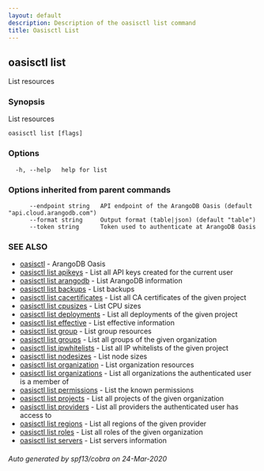 ```yaml
---
layout: default
description: Description of the oasisctl list command
title: Oasisctl List
---
```

## oasisctl list

List resources

### Synopsis

List resources

```
oasisctl list [flags]
```

### Options

```
  -h, --help   help for list
```

### Options inherited from parent commands

```
      --endpoint string   API endpoint of the ArangoDB Oasis (default "api.cloud.arangodb.com")
      --format string     Output format (table|json) (default "table")
      --token string      Token used to authenticate at ArangoDB Oasis
```

### SEE ALSO

* [oasisctl](oasisctl.md)	 - ArangoDB Oasis
* [oasisctl list apikeys](oasisctl_list_apikeys.md)	 - List all API keys created for the current user
* [oasisctl list arangodb](oasisctl_list_arangodb.md)	 - List ArangoDB information
* [oasisctl list backups](oasisctl_list_backups.md)	 - List backups
* [oasisctl list cacertificates](oasisctl_list_cacertificates.md)	 - List all CA certificates of the given project
* [oasisctl list cpusizes](oasisctl_list_cpusizes.md)	 - List CPU sizes
* [oasisctl list deployments](oasisctl_list_deployments.md)	 - List all deployments of the given project
* [oasisctl list effective](oasisctl_list_effective.md)	 - List effective information
* [oasisctl list group](oasisctl_list_group.md)	 - List group resources
* [oasisctl list groups](oasisctl_list_groups.md)	 - List all groups of the given organization
* [oasisctl list ipwhitelists](oasisctl_list_ipwhitelists.md)	 - List all IP whitelists of the given project
* [oasisctl list nodesizes](oasisctl_list_nodesizes.md)	 - List node sizes
* [oasisctl list organization](oasisctl_list_organization.md)	 - List organization resources
* [oasisctl list organizations](oasisctl_list_organizations.md)	 - List all organizations the authenticated user is a member of
* [oasisctl list permissions](oasisctl_list_permissions.md)	 - List the known permissions
* [oasisctl list projects](oasisctl_list_projects.md)	 - List all projects of the given organization
* [oasisctl list providers](oasisctl_list_providers.md)	 - List all providers the authenticated user has access to
* [oasisctl list regions](oasisctl_list_regions.md)	 - List all regions of the given provider
* [oasisctl list roles](oasisctl_list_roles.md)	 - List all roles of the given organization
* [oasisctl list servers](oasisctl_list_servers.md)	 - List servers information

###### Auto generated by spf13/cobra on 24-Mar-2020
